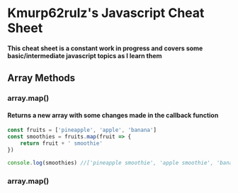 # Kmurp62rulz's Javascript Cheat Sheet
#### This cheat sheet is a constant work in progress and covers some basic/intermediate javascript topics as I learn them 


## Array Methods

### array.map()
#### Returns a new array with some changes made in the callback function
```javascript
const fruits = ['pineapple', 'apple', 'banana']
const smoothies = fruits.map(fruit => {
	return fruit + ' smoothie'
})

console.log(smoothies) //['pineapple smoothie', 'apple smoothie', 'banana smoothie']
```

### array.map()
```javascript

```
